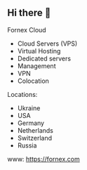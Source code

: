 ## Hi there 👋

Fornex Cloud

+ Cloud Servers (VPS)
+ Virtual Hosting
+ Dedicated servers 
+ Management 
+ VPN
+ Colocation

Locations:
+ Ukraine
+ USA
+ Germany
+ Netherlands
+ Switzerland
+ Russia

www: https://fornex.com
